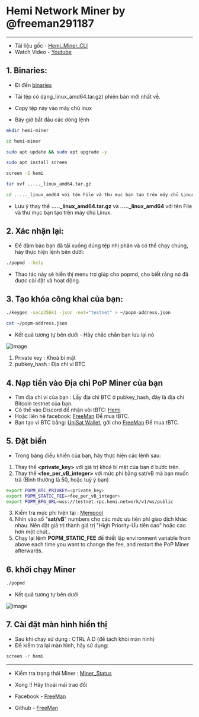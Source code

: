 # Hemi Network Miner by @freeman291187
---
- Tài liệu gốc - [Hemi_Miner_CLI](https://docs.hemi.xyz/how-to-tutorials/tutorials/setup-part-1)
- Watch Video - [Youtube](https://)

## 1. Binaries:
- Đi đến [binaries](https://github.com/hemilabs/heminetwork/releases)
- Tài tệp có dạng_linux_amd64.tar.gz) phiên bản mới nhất về.
- Copy tệp này vào máy chủ inux 

- Bây giờ bắt đầu các dòng lệnh
```bash
mkdir hemi-miner
```
```bash
cd hemi-miner
```
  
```bash
sudo apt update && sudo apt upgrade -y
```
```bash
sudo apt install screen
```
```bash
screen -S hemi
```
```bash
tar xvf ....._linux_amd64.tar.gz
```
```bash
cd ....._linux_amd64 với tên File và thư mục bạn tạo trên máy chủ Linux.
```
- Lưu ý thay thế **....._linux_amd64.tar.gz** và **....._linux_amd64** với tên File và thư mục bạn tạo trên máy chủ Linux.

## 2. Xác nhận lại:
- Để đảm bảo bạn đã tải xuống đúng tệp nhị phân và có thể chạy chúng, hãy thực hiện lệnh bên dưới:
```bash
./popmd --help
```
- Thao tác này sẽ hiển thị menu trợ giúp cho popmd, cho biết rằng nó đã được cài đặt và hoạt động.

## 3. Tạo khóa công khai của bạn:
```bash
./keygen -secp256k1 -json -net="testnet" > ~/popm-address.json
```
```bash
cat ~/popm-address.json
```
- Kết quả tương tự bên dưới - Hãy chắc chắn bạn lưu lại nó

![image](https://github.com/user-attachments/assets/d035e6b8-f609-443c-b2fe-d9acbf83b1f6)

1. Private key : Khoá bí mật
2. pubkey_hash : Địa chỉ ví BTC

## 4. Nạp tiền vào Địa chỉ PoP Miner của bạn
- Tìm địa chỉ ví của bạn : Lấy địa chỉ BTC ở pubkey_hash, đây là địa chỉ Bitcoin testnet của bạn.
- Có thể vào Discord để nhận vòi tBTC: [Hemi](https://discord.com/invite/hemixyz)
- Hoặc liên hệ facebook: [FreeMan](https://www.facebook.com/freeman.crypto/) Để mua tBTC.
- Bạn tạo ví BTC bằng: [UniSat Wallet](https://unisat.io/), gởi cho [FreeMan](https://www.facebook.com/freeman.crypto/) Để mua tBTC.
## 5. Đặt biến
- Trong bảng điều khiển của bạn, hãy thực hiện các lệnh sau:
1. Thay thế **<private_key>** với giá trị khoá bí mật của bạn ở bước trên.
2. Thay thế **<fee_per_vB_integer>** với mức phí bằng sat/vB mà bạn muốn trả (Bình thường là 50, hoặc tuỳ ý bạn)

```bash
export POPM_BTC_PRIVKEY=<private_key>
export POPM_STATIC_FEE=<fee_per_vB_integer>
export POPM_BFG_URL=wss://testnet.rpc.hemi.network/v1/ws/public
```
3. Kiểm tra mức phí hiện tại : [Mempool](https://mempool.space/testnet)
4. Nhìn vào số "**sat/vB**" numbers cho các mức ưu tiên phí giao dịch khác nhau. Nên đặt giá trị thành giá trị "High Priority-Ưu tiên cao" hoặc cao hơn một chút..
5. Chạy lại lệnh **POPM_STATIC_FEE** để thiết lập  environment variable from above each time you want to change the fee, and restart the PoP Miner afterwards.

## 6. khởi chạy Miner
```bash
./popmd
```
- Kết quả tương tự bên dưới

![image](https://github.com/user-attachments/assets/728af042-e6d3-454c-be69-c3dbeec860e3)

## 7. Cài đặt màn hình hiển thị
- Sau khi chạy sử dụng : CTRL A D (để tách khỏi màn hình)
- Để kiểm tra lại màn hình, hãy sử dụng:
```bash
screen -r hemi
```

---
- Kiểm tra trạng thái Miner : [Miner_Status](https://testnet.popstats.hemi.network/)

- Xong !! Hãy thoải mái trao đổi
- Facebook - [FreeMan](https://www.facebook.com/freeman.crypto/) 
- Github -  [FreeMan](https://github.com/freeman291187/) 
